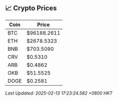 ## 📈 Crypto Prices

| Coin | Price |
| ---- | ----- |
| BTC | $96188.2611 |
| ETH | $2678.5323 |
| BNB | $703.5090 |
| CRV | $0.5310 |
| ARB | $0.4862 |
| OKB | $51.5525 |
| DOGE | $0.2581 |

_Last Updated: 2025-02-13 17:23:24.582 +0800 HKT_